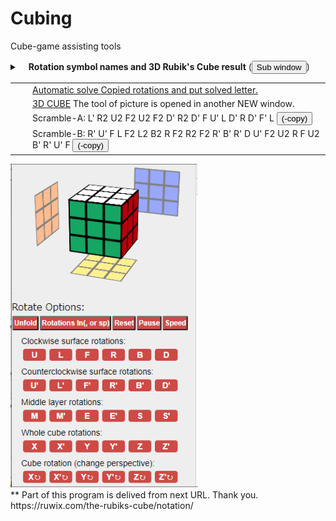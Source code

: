 # Cubing
Cube-game assisting tools
<div id="rotResol">
<details><summary> 　<strong>Rotation symbol names and 3D Rubik's Cube result</strong>
(<button type=button onclick="openSwin(this)">Sub window</button>)

<table><tr><td>　</td><td><a target="_blank" height="40px" width="800px" scrolling="yes" frameborder="0" href="https://mori1-hakua.tokyo/python/Cube2phase_Fast2.py?value1=">Automatic solve Copied rotations and put solved letter.</a>
</td></tr>
<tr><td>　</td><td><a target="cube3d" height="540px" width="300px" scrolling="no" frameborder="0" href="index.html">3D CUBE</a> The tool of picture is opened in another NEW window.
</td><tr><td>　</td><td>Scramble-A:<span> L' R2 U2 F2 U2 F2 D' R2 D' F U' L D' R D' F' L <button type="button" onclick="RotCopy(this)">(-copy)</button></span><br>
</td><tr><td>　</td><td>Scramble-B:<span> R' U' F L F2 L2 B2 R F2 R2 F2 R' B' R' D U' F2 U2 R F U2 B' R' U' F <button type="button" onclick="RotCopy(this)">(-copy)</button></span><br>
</td></tr>
</table>
</details>
  <img src="Cube3D.PNG" width=300>
</div>
**  Part of this program is delived from next URL. Thank you.<br>
    https://ruwix.com/the-rubiks-cube/notation/
